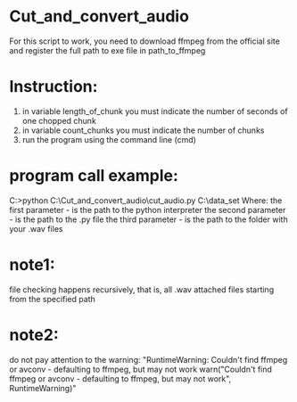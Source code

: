# Cut_and_convert_audio
For this script to work, you need to download ffmpeg from the official site and register the full path to exe file in path_to_ffmpeg
# Instruction:
1. in variable length_of_chunk you must indicate the number of seconds of one chopped chunk
2. in variable count_chunks you must indicate the number of chunks
3. run the program using the command line (cmd) 
# program call example:
C:\>python C:\Cut_and_convert_audio\cut_audio.py C:\data_set
Where:
the first parameter - is the path to the python interpreter
the second parameter - is the path to the .py file
the third parameter - is the path to the folder with your .wav files
# note1: 
file checking happens recursively, that is, all .wav attached files starting from the specified path
# note2: 
do not pay attention to the warning: "RuntimeWarning: Couldn't find ffmpeg or avconv - defaulting to ffmpeg, but may not work
  warn("Couldn't find ffmpeg or avconv - defaulting to ffmpeg, but may not work", RuntimeWarning)"
